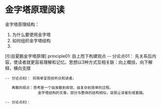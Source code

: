 # 金字塔原理阅读
    
金字塔原理结构：
1. 为什么要使用金字塔
2. 如何组织金字塔结构
3. 

[引自夏鹏金字塔原理]
principle01: 自上而下构建观点
    -- 分论点01： 先关系后内容，使读者就更容易理解和记忆。思想以3种方式互相关联：向上概括，向下解释，横向支撑
    
    
    -- 分论点02： 将简单呈现给听众和读者，
    
       离散的观点：思考是一个由发散到收敛、由复杂到简单的过程。
                   金字塔结构的文章，部分与整体的结构相似，容易让读者形成套路。
    
    -- 分论点03：  
